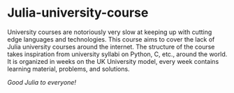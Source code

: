 # Julia-university-course

University courses are notoriously very slow at keeping up with cutting edge languages and technologies. This course aims to cover the lack of Julia university courses around the internet. The structure of the course takes inspiration from university syllabi on Python, C, etc., around the world. It is organized in weeks on the UK University model, every week contains learning material, problems, and solutions.

*Good Julia to everyone!*
